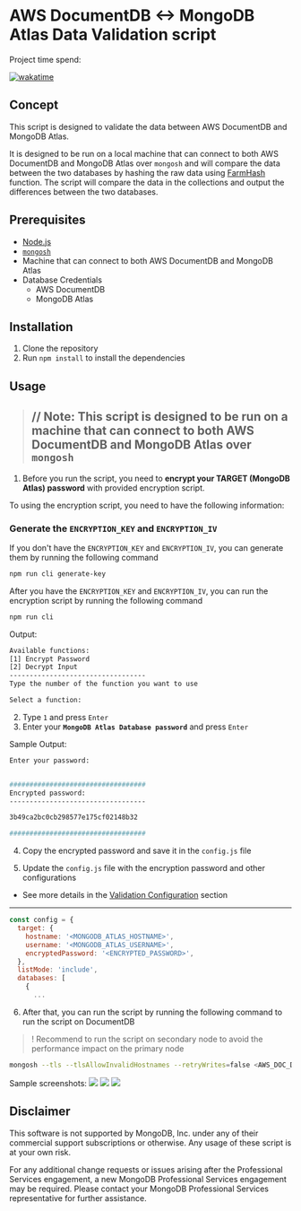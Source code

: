 # AWS DocumentDB <-> MongoDB Atlas Data Validation script

Project time spend:

[![wakatime](https://wakatime.com/badge/user/20f31d58-e08c-46c7-9266-c37aed16eebc/project/f1bb1daa-8cc9-429d-903e-033382d4388f.svg?style=for-the-badge)](https://wakatime.com/badge/user/20f31d58-e08c-46c7-9266-c37aed16eebc/project/f1bb1daa-8cc9-429d-903e-033382d4388f)

## Concept
This script is designed to validate the data between AWS DocumentDB and MongoDB Atlas.

It is designed to be run on a local machine that can connect to both AWS DocumentDB and MongoDB Atlas over `mongosh` and will compare the data between the two databases by hashing the raw data using [FarmHash](https://github.com/google/farmhash) function. The script will compare the data in the collections and output the differences between the two databases.

## Prerequisites
- [Node.js](https://nodejs.org/en/download/)
- [`mongosh`](https://docs.mongodb.com/mongodb-shell/install/)
- Machine that can connect to both AWS DocumentDB and MongoDB Atlas
- Database Credentials 
  - AWS DocumentDB
  - MongoDB Atlas

## Installation
1. Clone the repository
2. Run `npm install` to install the dependencies

## Usage
> //
> **Note**: This script is designed to be run on **a machine that can connect to both AWS DocumentDB and MongoDB Atlas over `mongosh`**
> -

1. Before you run the script, you need to **encrypt your TARGET (MongoDB Atlas) password** with provided encryption script.

To using the encryption script, you need to have the following information:


### Generate the `ENCRYPTION_KEY` and `ENCRYPTION_IV`
If you don't have the `ENCRYPTION_KEY` and `ENCRYPTION_IV`, you can generate them by running the following command
```bash
npm run cli generate-key
```

After you have the `ENCRYPTION_KEY` and `ENCRYPTION_IV`, you can run the encryption script by running the following command

```bash
npm run cli
```

Output:
```bash
Available functions:
[1] Encrypt Password
[2] Decrypt Input
----------------------------------
Type the number of the function you want to use

Select a function:
```

2. Type `1` and press `Enter`
3. Enter your **`MongoDB Atlas Database password`** and press `Enter`

Sample Output:
```bash
Enter your password:


##################################
Encrypted password:
----------------------------------

3b49ca2bc0cb298577e175cf02148b32

##################################
```
4. Copy the encrypted password and save it in the `config.js` file

5. Update the `config.js` file with the encryption password and other configurations

- See more details in the [Validation Configuration](/docs/data-types.md) section

---
```javascript
const config = {
  target: {
    hostname: '<MONGODB_ATLAS_HOSTNAME>',
    username: '<MONGODB_ATLAS_USERNAME>',
    encryptedPassword: '<ENCRYPTED_PASSWORD>',
  },
  listMode: 'include',
  databases: [
    {
      ...
```

6. After that, you can run the script by running the following command to run the script on DocumentDB
> ! Recommend to run the script on secondary node to avoid the performance impact on the primary node
```bash
mongosh --tls --tlsAllowInvalidHostnames --retryWrites=false <AWS_DOC_DB_HOSTNAME> --tlsCAFile ./global-bundle.pem --username <USERNAME> -f ./dist/index.js
```

Sample screenshots:
![](/docs/assets/images/validation-01.png)
![](/docs/assets/images/validation-02.png)
![](/docs/assets/images/validation-03.png)

## Disclaimer
This software is not supported by MongoDB, Inc. under any of their commercial support subscriptions or otherwise. Any usage of these script is at your own risk.

For any additional change requests or issues arising after the Professional Services engagement, a new MongoDB Professional Services engagement may be required. Please contact your MongoDB Professional Services representative for further assistance.

